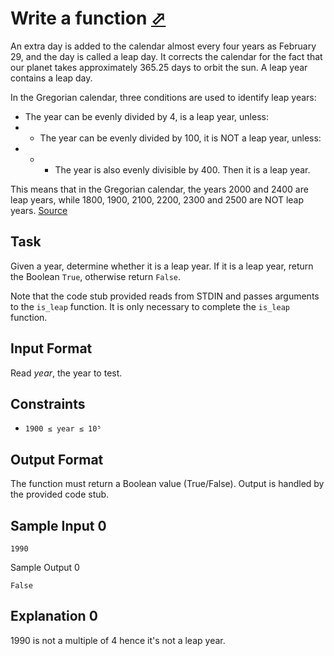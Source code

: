 # Write a function [⬀](https://www.hackerrank.com/challenges/write-a-function)

An extra day is added to the calendar almost every four years as February 29, and the day is called a leap day. It corrects the calendar for the fact that our planet takes approximately 365.25 days to orbit the sun. A leap year contains a leap day.

In the Gregorian calendar, three conditions are used to identify leap years:

- The year can be evenly divided by 4, is a leap year, unless:
- - The year can be evenly divided by 100, it is NOT a leap year, unless:
- - - The year is also evenly divisible by 400. Then it is a leap year.

This means that in the Gregorian calendar, the years 2000 and 2400 are leap years, while 1800, 1900, 2100, 2200, 2300 and 2500 are NOT leap years. [Source](https://www.timeanddate.com/date/leapyear.html)

## Task

Given a year, determine whether it is a leap year. If it is a leap year, return the Boolean `True`, otherwise return `False`.

Note that the code stub provided reads from STDIN and passes arguments to the `is_leap` function. It is only necessary to complete the `is_leap` function.

## Input Format

Read *year*, the year to test.

## Constraints
- `1900 ≤ year ≤ 10⁵`

## Output Format

The function must return a Boolean value (True/False). Output is handled by the provided code stub.

## Sample Input 0
```
1990
```

Sample Output 0
```
False
```

## Explanation 0

1990 is not a multiple of 4 hence it's not a leap year.
